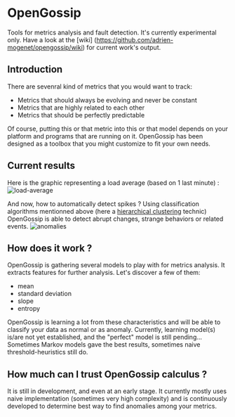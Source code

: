 OpenGossip
==========

Tools for metrics analysis and fault detection. It's currently experimental only. Have a look at the [wiki]
(https://github.com/adrien-mogenet/opengossip/wiki) for current work's output.


## Introduction
There are sevenral kind of metrics that you would want to track:
  * Metrics that should always be evolving and never be constant
  * Metrics that are highly related to each other
  * Metrics that should be perfectly predictable

Of course, putting this or that metric into this or that model depends on your platform and 
programs that are running on it. OpenGossip has been designed as a toolbox that you might customize to fit your
own needs.


## Current results
Here is the graphic representing a load average (based on 1 last minute) :
![load-average](https://dl.dropbox.com/u/720826/opengossip/load-avg-1min/original-serie.png)

And now, how to automatically detect spikes ? Using classification algorithms mentionned above (here a
[hierarchical clustering](http://en.wikipedia.org/wiki/Hierarchical_clustering) technic) OpenGossip is able to 
detect abrupt changes, strange behaviors or related events.
![anomalies](https://dl.dropbox.com/u/720826/opengossip/load-avg-1min/anomalies.png)


## How does it work ?
OpenGossip is gathering several models to play with for metrics analysis. It extracts features for further analysis.
Let's discover a few of them:
  * mean
  * standard deviation
  * slope
  * entropy

OpenGossip is learning a lot from these characteristics and will be able to classify your data as normal or
as anomaly. Currently, learning model(s) is/are not yet established, and the "perfect" model is still pending... 
Sometimes Markov models gave the best results, sometimes naive threshold-heuristics still do.


## How much can I trust OpenGossip calculus ?
It is still in development, and even at an early stage. It currently mostly uses naive implementation (sometimes
very high complexity) and is continuously developed to determine best way to find anomalies among your metrics.